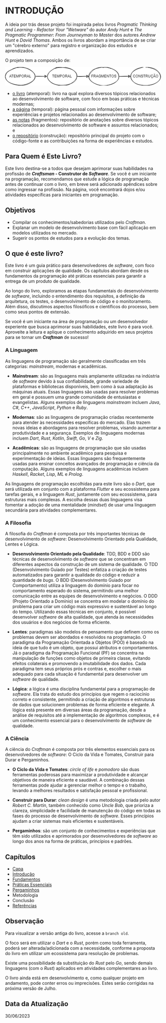 # INTRODUÇÃO

A ideia por trás desse projeto foi inspirada pelos livros _Pragmatic Thinking and Learning - Refactor Your "Wetware"_ do autor _Andy Hunt_ e _The Pragmatic Programmer: From Journeyman to Master_ dos autores _Andrew Hunt_ e _David Thomas_. Ambos os livros abordam a importância de se criar um "cérebro externo" para registro e organização dos estudos e aprendizados.

O projeto tem a composição de:

![Composição do Projeto](./assets/introduction-project-composition.png 'Composição do Projeto')

- [o livro](https://github.com/mdssjc/mds/ 'o livro') (atemporal): livro na qual explora diversos tópicos relacionados ao desenvolvimento de software, com foco em boas práticas e técnicas modernas;
- [a página](https://marcelo-mds.dev/ 'a página') (temporal): página pessoal com informações sobre experiências e projetos relacionados ao desenvolvimento de software;
- [as notas](https://github.com/mdssjc/mds-notes/ 'as notas') (fragmentos): repositório de anotações sobre diversos tópicos relacionados ao desenvolvimento de software e assuntos relacionados; e
- [o repositório](https://github.com/mdssjc/ 'o repositório') (construção): repositório principal do projeto com o código-fonte e as contribuições na forma de experiências e estudos.

## Para Quem é Este Livro?

Este livro destina-se a todos que desejam aprimorar suas habilidades na profissão de **_Craftsman_ - Construtor de _Software_**. Se você é um iniciante na programação, recomendamos que estude a lógica de programação antes de continuar com o livro, em breve será adicionado apêndices sobre como ingressar na profissão. Na página, você encontrará dojos e/ou atividades específicas para iniciantes em programação.

## Objetivos

- Compilar os conhecimentos/sabedorias utilizados pelo _Craftman_.
- Explanar um modelo de desenvolvimento base com fácil aplicação em modelos utilizados no mercado.
- Sugerir os pontos de estudos para a evolução dos temas.

## O que é este livro?

Este livro é um guia prático para desenvolvedores de _software_, com foco em construir aplicações de qualidade. Os capítulos abordam desde os fundamentos da programação até práticas essenciais para garantir a entrega de um produto de qualidade.

Ao longo do livro, exploramos as etapas fundamentais do desenvolvimento de _software_, incluindo o entendimento dos requisitos, a definição da arquitetura, os testes, o desenvolvimento de código e o monitoramento. Além disso, discutimos aspectos filosóficos e científicos do processo, bem como seus pontos de extensão.

Se você é um iniciante na área de programação ou um desenvolvedor experiente que busca aprimorar suas habilidades, este livro é para você. Aproveite a leitura e aplique o conhecimento adquirido em seus projetos para se tornar um **_Craftman_** de sucesso!

### A Linguagem

As linguagens de programação são geralmente classificadas em três categorias: _mainstream_, modernas e acadêmicas.

- **Mainstream**: são as linguagens mais amplamente utilizadas na indústria de _software_ devido à sua confiabilidade, grande variedade de plataformas e bibliotecas disponíveis, bem como à sua adaptação às máquinas atuais. Essas linguagens são usadas para resolver problemas em geral e possuem uma grande comunidade de entusiastas e evangelistas. Alguns exemplos de linguagens _mainstream_ incluem _Java_, _C#,_ _C++_, _JavaScript_, _Python_ e _Ruby_.

- **Modernas**: são as linguagens de programação criadas recentemente para atender às necessidades específicas do mercado. Elas trazem novas ideias e abordagens para resolver problemas, visando aumentar a produtividade e a segurança. Exemplos de linguagens modernas incluem _Dart_, _Rust_, _Kotlin_, _Swift_, _Go_, _V_ e _Zig_.

- **Acadêmicas**: são as linguagens de programação que são usadas principalmente no ambiente acadêmico para pesquisa e experimentação de ideias. Essas linguagens são frequentemente usadas para ensinar conceitos avançados de programação e ciência da computação. Alguns exemplos de linguagens acadêmicas incluem _Haskell_, _Racket_, _Lisp_, _ML_ e _Prolog_.

As linguagens de programação escolhidas para este livro são o _Dart_, que será utilizada em conjunto com a plataforma _Flutter_ e seu ecossistema para tarefas gerais, e a linguagem _Rust_, juntamente com seu ecossistema, para estruturas mais complexas. A escolha dessas duas linguagens visa fomentar a adoção de uma mentalidade (_mindset_) de usar uma linguagem secundária para atividades complementares.

### A Filosofia

A filosofia do _Craftman_ é composta por três importantes técnicas de desenvolvimento de _software_: Desenvolvimento Orientado pela Qualidade, Lentes e Lógica.

- **Desenvolvimento Orientado pela Qualidade**: TDD, BDD e DDD são técnicas de desenvolvimento de _software_ que se concentram em diferentes aspectos da construção de um sistema de qualidade. O TDD (Desenvolvimento Guiado por Testes) enfatiza a criação de testes automatizados para garantir a qualidade do código e reduzir a quantidade de _bugs_. O BDD (Desenvolvimento Guiado por Comportamento) utiliza a linguagem do domínio para focar no comportamento esperado do sistema, permitindo uma melhor comunicação entre as equipes de desenvolvimento e negócios. O DDD (Projeto Orientado a Domínio) se concentra em modelar o domínio do problema para criar um código mais expressivo e sustentável ao longo do tempo. Utilizando essas técnicas em conjunto, é possível desenvolver _software_ de alta qualidade, que atenda às necessidades dos usuários e dos negócios de forma eficiente.

- **Lentes**: paradigmas são modelos de pensamento que definem como os problemas devem ser abordados e resolvidos na programação. O paradigma da Programação Orientada a Objetos (POO) é baseado na ideia de que tudo é um objeto, que possui atributos e comportamentos. Já o paradigma da Programação Funcional (PF) se concentra na manipulação de funções como objetos de primeira classe, evitando efeitos colaterais e promovendo a imutabilidade dos dados. Cada paradigma tem seus próprios prós e contras e, escolher o mais adequado para cada situação é fundamental para desenvolver um _software_ de qualidade.

- **Lógica**: a lógica é uma disciplina fundamental para a programação de _software_. Ela trata do estudo dos princípios que regem o raciocínio correto e consistente, permitindo a criação de algoritmos e estruturas de dados que solucionem problemas de forma eficiente e elegante. A lógica está presente em diversas áreas da programação, desde a análise de requisitos até a implementação de algoritmos complexos, e é um conhecimento essencial para o desenvolvimento de _software_ de qualidade.

### A Ciência

A ciência do _Craftman_ é composta por três elementos essenciais para os desenvolvedores de _software_: O Ciclo da Vida e Tomates, Construir para Durar e Pergaminhos.

- **O Ciclo da Vida e Tomates**: _circle of life_ e _pomodoro_ são duas ferramentas poderosas para maximizar a produtividade e alcançar objetivos de maneira eficiente e saudável. A combinação dessas ferramentas pode ajudar a gerenciar melhor o tempo e o trabalho, levando a melhores resultados e satisfação pessoal e profissional.

- **Construir para Durar**: _clean design_ é uma metodologia criada pelo autor _Robert C. Martin_, também conhecido como _Uncle Bob_, que prioriza a clareza, simplicidade e facilidade de manutenção do código em todas as fases do processo de desenvolvimento de _software_. Esses princípios ajudam a criar sistemas mais eficientes e sustentáveis.

- **Pergaminhos**: são um conjunto de conhecimentos e experiências que têm sido utilizados e aprimorados por desenvolvedores de _software_ ao longo dos anos na forma de práticas, princípios e padrões.

## Capítulos

- [Capa](cover.md 'Capa')
- [Introdução](readme.md 'Introdução')
- [Fundamentos](foundations/readme.md 'Fundamentos')
- [Práticas Essenciais](essential-practices/readme.md 'Práticas Essenciais')
- [Pergaminhos](scrolls/readme.md 'Pergaminhos')
- Metodologia
- Conclusão
- [Referências](references.md 'Referências')

## Observação

Para visualizar a versão antiga do livro, acesse a `branch old`.

O foco será em utilizar o _Dart_ e o _Rust_, porém como toda ferramenta, poderá ser alterada/adicionada com a necessidade, conforme a proposta do livro em utilizar um ecossistema para resolução de problemas.

Existe uma possibilidade da substituição do _Rust_ pelo _Go_, sendo demais linguagens (com o _Rust_) aplicados em atividades complementares ao livro.

O livro ainda está em desenvolvimento e, como qualquer projeto em andamento, pode conter erros ou imprecisões. Estes serão corrigidas na próxima versão de Julho.

## Data da Atualização

30/06/2023
